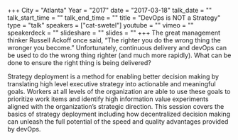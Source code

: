 +++
City = "Atlanta"
Year = "2017"
date = "2017-03-18"
talk_date = ""
talk_start_time = ""
talk_end_time = ""
title = "DevOps is NOT a Strategy"
type = "talk"
speakers = ["cat-swetel"]
youtube = ""
vimeo = ""
speakerdeck = ""
slideshare = ""
slides = ""
+++
The great management thinker Russell Ackoff once said, “The righter you do the wrong thing the wronger you become.” Unfortunately, continuous delivery and devOps can be used to do the wrong thing righter (and much more rapidly). What can be done to ensure the right thing is being delivered?

Strategy deployment is a method for enabling better decision making by translating high level executive strategy into actionable and meaningful goals. Workers at all levels of the organization are able to use these goals to prioritize work items and identify high information value experiments aligned with the organization’s strategic direction. This session covers the basics of strategy deployment including how decentralized decision making can unleash the full potential of the speed and quality advantages provided by devOps.

